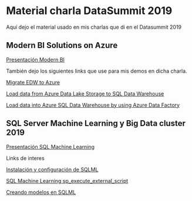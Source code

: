 # Material charla DataSummit 2019

Aquí dejo el material usado en mis charlas que di en el Datasummit 2019
## Modern BI Solutions on Azure

[Presentación Modern BI](../DataSummit2019/ModernBI/SQL%20Argentina%20-%20BI.pdf)

También dejo los siguientes links que use para mis demos en dicha charla.

[Migrate EDW to Azure]( https://github.com/microsoft/MCW-Migrate-EDW-to-Azure-SQL-Data-Warehouse/blob/master/Hands-on%20lab/HOL%20step-by-step%20-%20Migrate%20EDW%20to%20Azure%20SQL%20Data%20Warehouse.md)

[Load data from Azure Data Lake Storage to SQL Data Warehouse](https://docs.microsoft.com/en-us/azure/sql-data-warehouse/sql-data-warehouse-load-from-azure-data-lake-store)

[Load data into Azure SQL Data Warehouse by using Azure Data Factory](https://docs.microsoft.com/en-us/azure/data-factory/load-azure-sql-data-warehouse?toc=/azure/sql-data-warehouse/toc.json)

## SQL Server Machine Learning y Big Data cluster 2019

[Presentación SQL Machine Learning](../DataSummit2019/Machine%20Learning%20%26%20Big%20Data%20Cluster2019/SQL%20Argentina%20-%20ML.pdf)

Links de interes

[Instalación y configuración de SQLML](https://www.triggerdb.com/instalar-sql-machine-learning)

[SQL Machine Learning sp_execute_external_script](https://www.triggerdb.com/sql-machine-learning-sp-execute-external-script/)

[Creando modelos en SQLML](https://www.triggerdb.com/sql-machine-learning-modelos/)
